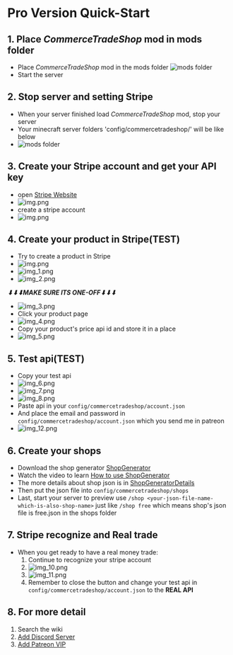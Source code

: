 # Pro Version Quick-Start

## 1. Place *CommerceTradeShop* mod in mods folder

* Place *CommerceTradeShop* mod in the mods folder
  ![mods folder](images/mods.png)
* Start the server

## 2. Stop server and setting Stripe

* When your server finished load *CommerceTradeShop* mod, stop your server
* Your minecraft server folders 'config/commercetradeshop/' will be like below
* ![mods folder](images/config.png)
## 3. Create your Stripe account and get your API key
* open [Stripe Website](https://stripe.com)
* ![img.png](images/stripeweb.png)
* create a stripe account
* ![img.png](images/signup.png)

## 4. Create your product in Stripe(TEST)
* Try to create a product in Stripe
* ![img.png](img.png)
* ![img_1.png](img_1.png)
* ![img_2.png](img_2.png)


***⬇⬇⬇___MAKE SURE ITS ONE-OFF___⬇⬇⬇***

* ![img_3.png](img_3.png)
* Click your product page
* ![img_4.png](img_4.png)
* Copy your product's price api id and store it in a place
* ![img_5.png](img_5.png)

## 5. Test api(TEST)

* Copy your test api
* ![img_6.png](img_6.png)
* ![img_7.png](img_7.png)
* ![img_8.png](img_8.png)
* Paste api in your `config/commercetradeshop/account.json`
* And place the email and password in `config/commercetradeshop/account.json` which you send me in patreon
* ![img_12.png](img_12.png)

## 6. Create your shops

* Download the shop generator [ShopGenerator](ShopGeneratorPro/shop.exe)
* Watch the video to learn [How to use ShopGenerator](ShopGeneratorPro/ShopGeneratorPro.mp4)
* The more details about shop json is in [ShopGeneratorDetails](../Details/ShopGenerator.md)
* Then put the json file into `config/commercetradeshop/shops`
* Last, start your server to preview use `/shop <your-json-file-name-which-is-also-shop-name>` just like `/shop free` which means shop's json file is free.json in the shops folder


## 7. Stripe recognize and Real trade

* When you get ready to have a real money trade:
    1. Continue to recognize your stripe account
    2. ![img_10.png](img_10.png)
    3. ![img_11.png](img_11.png)
    4. Remember to close the button and change your test api in `config/commercetradeshop/account.json` to the **REAL API**

## 8. For more detail
1. Search the wiki
2. [Add Discord Server](https://discord.gg/vVyGTSppQ7) 
3. [Add Patreon VIP](https://www.patreon.com/breswii/membership)